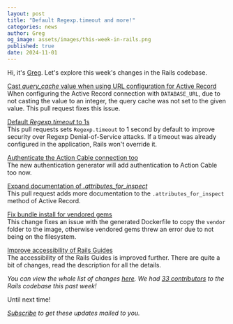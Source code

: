 ```yaml
---
layout: post
title: "Default Regexp.timeout and more!"
categories: news
author: Greg
og_image: assets/images/this-week-in-rails.png
published: true
date: 2024-11-01
---
```



Hi, it's [Greg](https://greg.molnar.io). Let's explore this week's changes in the Rails codebase.

[Cast _query_cache_ value when using URL configuration for Active Record](https://github.com/rails/rails/pull/53491)  
When configuring the Active Record connection with `DATABASE_URL`, due to not
casting the value to an integer, the query cache was not set to the given value.
This pull request fixes this issue.

[Default _Regexp.timeout_ to 1s](https://github.com/rails/rails/pull/53490)  
This pull requests sets `Regexp.timeout` to 1 second by default to improve security over Regexp Denial-of-Service attacks. If a timeout was already configured in the application, Rails won't override it.

[Authenticate the Action Cable connection too](https://github.com/rails/rails/pull/53444)  
The new authentication generator will add authentication to Action Cable too
now.

[Expand documentation of _.attributes_for_inspect_](https://github.com/rails/rails/pull/53472)  
This pull request adds more documentation to the `.attributes_for_inspect`
method of Active Record.

[Fix bundle install for vendored gems](https://github.com/rails/rails/pull/53466)  
This change fixes an issue with the generated Dockerfile to copy the
`vendor` folder to the image, otherwise vendored gems threw an error due to not
being on the filesystem.

[Improve accessibility of Rails Guides](https://github.com/rails/rails/pull/51499)  
The accessibility of the Rails Guides is improved further. There are quite a bit of changes, read the description for all the details.


_You can view the whole list of changes [here](https://github.com/rails/rails/compare/@%7B2024-10-25%7D...main@%7B2024-11-01%7D)._
_We had [33 contributors](https://contributors.rubyonrails.org/contributors/in-time-window/20241025-20241101) to the Rails codebase this past week!_

Until next time!

_[Subscribe](https://world.hey.com/this.week.in.rails) to get these updates mailed to you._
